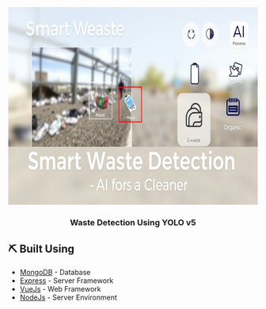 <p align="center">
  <a href="" rel="noopener">
 <img width=800px height=400px src="./data/banner.png" alt="Project logo"></a>
</p>

<h3 align="center">Waste Detection Using YOLO v5</h3>


## ⛏️ Built Using <a name = "built_using"></a>

- [MongoDB](https://www.mongodb.com/) - Database
- [Express](https://expressjs.com/) - Server Framework
- [VueJs](https://vuejs.org/) - Web Framework
- [NodeJs](https://nodejs.org/en/) - Server Environment

